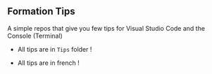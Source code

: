 ## Formation Tips

A simple repos that give you few tips for Visual Studio Code and the Console (Terminal)

- All tips are in `Tips` folder !

- All tips are in french !
